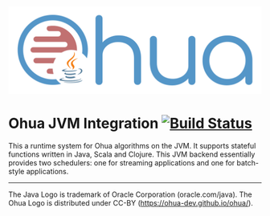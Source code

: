 ![](https://raw.githubusercontent.com/ohua-dev/ohua/master/logos/fileIcons/iconFull/java/export_wide_lang_transparent.png "Ohua for the JVM")

# Ohua JVM Integration [![Build Status](https://travis-ci.org/ohua-dev/ohua-jvm-runtime.svg?branch=master)](https://travis-ci.org/ohua-dev/ohua-jvm-runtime)

This a runtime system for Ohua algorithms on the JVM. It supports stateful functions written in Java, Scala and Clojure.
This JVM backend essentially provides two schedulers: one for streaming applications and one for batch-style applications.

***
The Java Logo is trademark of Oracle Corporation (oracle.com/java). 
The Ohua Logo is distributed under CC-BY (https://ohua-dev.github.io/ohua/).
